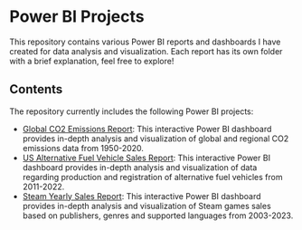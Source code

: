 # Power BI Projects
This repository contains various Power BI reports and dashboards I have created for data analysis and visualization. Each report has its own folder with a brief explanation, feel free to explore!

## Contents
The repository currently includes the following Power BI projects:

- [Global CO2 Emissions Report](/co2-emissions-report): This interactive Power BI dashboard provides in-depth analysis and visualization of global and regional CO2 emissions data from 1950-2020.
- [US Alternative Fuel Vehicle Sales Report](/us-afv-sales-report): This interactive Power BI dashboard provides in-depth analysis and visualization of data regarding production and registration of alternative fuel vehicles from 2011-2022.
- [Steam Yearly Sales Report](/steam-game-sales-report): This interactive Power BI dashboard provides in-depth analysis and visualization of Steam games sales based on publishers, genres and supported languages from 2003-2023.
